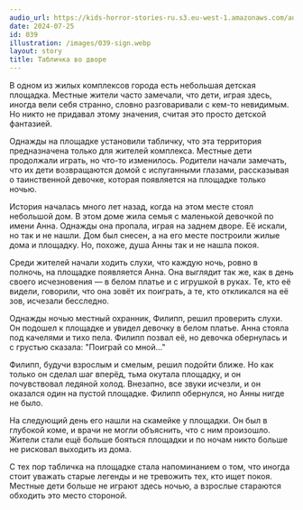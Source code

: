 ```yaml
---
audio_url: https://kids-horror-stories-ru.s3.eu-west-1.amazonaws.com/audio/039-sign.mp3
date: 2024-07-25
id: 039
illustration: /images/039-sign.webp
layout: story
title: Табличка во дворе
---
```


В одном из жилых комплексов города есть небольшая детская площадка. Местные жители часто замечали, что дети, играя здесь, иногда вели себя странно, словно разговаривали с кем-то невидимым. Но никто не придавал этому значения, считая это просто детской фантазией.

Однажды на площадке установили табличку, что эта территория предназначена только для жителей комплекса. Местные дети продолжали играть, но что-то изменилось. Родители начали замечать, что их дети возвращаются домой с испуганными глазами, рассказывая о таинственной девочке, которая появляется на площадке только ночью.

История началась много лет назад, когда на этом месте стоял небольшой дом. В этом доме жила семья с маленькой девочкой по имени Анна. Однажды она пропала, играя на заднем дворе. Её искали, но так и не нашли. Дом был снесен, а на его месте построили жилые дома и площадку. Но, похоже, душа Анны так и не нашла покоя.

Среди жителей начали ходить слухи, что каждую ночь, ровно в полночь, на площадке появляется Анна. Она выглядит так же, как в день своего исчезновения — в белом платье и с игрушкой в руках. Те, кто её видели, говорили, что она зовёт их поиграть, а те, кто откликался на её зов, исчезали бесследно.

Однажды ночью местный охранник, Филипп, решил проверить слухи. Он подошел к площадке и увидел девочку в белом платье. Анна стояла под качелями и тихо пела. Филипп позвал её, но девочка обернулась и с грустью сказала: "Поиграй со мной..."

Филипп, будучи взрослым и смелым, решил подойти ближе. Но как только он сделал шаг вперёд, тьма окутала площадку, и он почувствовал ледяной холод. Внезапно, все звуки исчезли, и он оказался один на пустой площадке. Филипп обернулся, но Анны нигде не было.

На следующий день его нашли на скамейке у площадки. Он был в глубокой коме, и врачи не могли объяснить, что с ним произошло. Жители стали ещё больше бояться площадки и по ночам никто больше не рисковал выходить из дома.

С тех пор табличка на площадке стала напоминанием о том, что иногда стоит уважать старые легенды и не тревожить тех, кто ищет покоя. Местные дети больше не играют здесь ночью, а взрослые стараются обходить это место стороной.